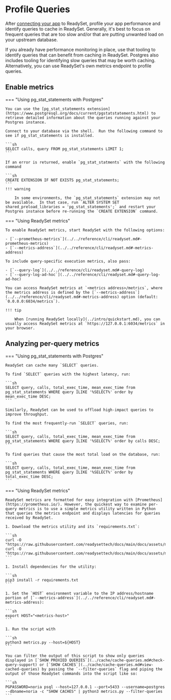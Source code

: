 # Profile Queries

After [connecting your app](../connect/existing-app.md) to ReadySet, profile your app performance and identify queries to cache in ReadySet. Generally, it's best to focus on frequent queries that are too slow and/or that are putting unwanted load on your upstream database.

If you already have performance monitoring in place, use that tooling to identify queries that can benefit from caching in ReadySet. Postgres also includes tooling for identifying slow queries that may be worth caching. Alternatively, you can use ReadySet's own metrics endpoint to profile queries.

## Enable metrics

=== "Using pg_stat_statements with Postgres"

    You can use the [pg_stat_statements extension](https://www.postgresql.org/docs/current/pgstatstatements.html) to retrieve detailed information about the queries running against your Postgres instance.

    Connect to your database via the shell.  Run the following command to see if pg_stat_statements is installed.

    ```sh
    SELECT calls, query FROM pg_stat_statements LIMIT 1;
    ```

    If an error is returned, enable `pg_stat_statments` with the following command

    ```sh
    CREATE EXTENSION IF NOT EXISTS pg_stat_statements;
    ```
    !!! warning

        In some environments, the `pg_stat_statements` extension may not be available.  In that case, run `ALTER SYSTEM SET shared_preload_libraries = 'pg_stat_statements';` and restart your Postgres instance before re-running the `CREATE EXTENSION` command.

=== "Using ReadySet metrics"

    To enable ReadySet metrics, start ReadySet with the following options:

    - [`--prometheus-metrics`](../../reference/cli/readyset.md#-prometheus-metrics)
    - [`--metrics-address`](../../reference/cli/readyset.md#-metrics-address)

    To include query-specific execution metrics, also pass:

    - [`--query-log`](../../reference/cli/readyset.md#-query-log)
    - [`--query-log-ad-hoc`](../../reference/cli/readyset.md#-query-log-ad-hoc)

    You can access ReadySet metrics at `<metrics address>/metrics`, where the metrics address is defined by the [`--metrics-address`](../../reference/cli/readyset.md#-metrics-address) option (default: `0.0.0.0:6034/metrics`).

    !!! tip

        When [running ReadySet locally](../intro/quickstart.md), you can usually access ReadySet metrics at `https://127.0.0.1:6034/metrics` in your browser.

## Analyzing per-query metrics

=== "Using pg_stat_statements with Postgres"

    ReadySet can cache many `SELECT` queries.

    To find `SELECT` queries with the highest latency, run:

    ```sh
    SELECT query, calls, total_exec_time, mean_exec_time from pg_stat_statements WHERE query ILIKE '%SELECT%' order by mean_exec_time DESC;
    ```

    Similarly, ReadySet can be used to offload high-impact queries to improve throughput.

    To find the most frequently-run `SELECT` queries, run:

    ```sh
    SELECT query, calls, total_exec_time, mean_exec_time from pg_stat_statements WHERE query ILIKE '%SELECT%' order by calls DESC;
    ```

    To find queries that cause the most total load on the database, run:

    ```sh
    SELECT query, calls, total_exec_time, mean_exec_time from pg_stat_statements WHERE query ILIKE '%SELECT%' order by total_exec_time DESC;
    ```

=== "Using ReadySet metrics"

    ReadySet metrics are formatted for easy integration with [Prometheus](https://prometheus.io/). However, the quickest way to examine per-query metrics is to use a simple metrics utility written in Python that queries the metrics endpoint and displays latencies for queries received by ReadySet.

    1. Download the metrics utility and its `requirements.txt`:

    ```sh
    curl -O "https://raw.githubusercontent.com/readysettech/docs/main/docs/assets/metrics/metrics.py"
    curl -O "https://raw.githubusercontent.com/readysettech/docs/main/docs/assets/metrics/requirements.txt"
    ```

    1. Install dependencies for the utility:

    ```sh
    pip3 install -r requirements.txt
    ```

    1. Set the `HOST` environment variable to the IP address/hostname portion of [`--metrics-address`](../../reference/cli/readyset.md#-metrics-address):

    ```sh
    export HOST="<metrics-host>"
    ```

    1. Run the script with

    ```sh
    python3 metrics.py --host=${HOST}
    ```

    You can filter the output of this script to show only queries displayed in [`SHOW PROXIED QUERIES`](../cache/cache-queries.md#check-query-support) or [`SHOW CACHES`](../cache/cache-queries.md#view-cached-queries) by passing the `--filter-queries` flag and piping the output of those ReadySet commands into the script like so:

    ```sh
    PGPASSWORD=noria psql --host=127.0.0.1 --port=5433 --username=postgres --dbname=noria -c "SHOW CACHES" | python3 metrics.py --filter-queries
    ```
